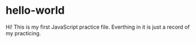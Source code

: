 # hello-world

Hi!
This is my first JavaScript practice file.
Everthing in it is just a record of my practicing.

